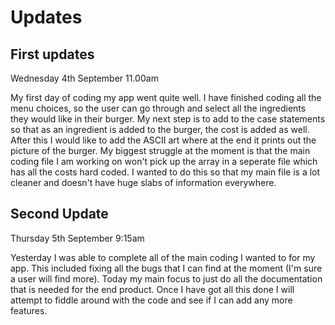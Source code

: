 # Updates #

## First updates ##

Wednesday 4th September 11.00am

My first day of coding my app went quite well. I have finished coding all the menu choices, so the user can go through and select all the ingredients they would like in their burger. My next step is to add to the case statements so that as an ingredient is added to the burger, the cost is added as well. After this I would like to add the ASCII art where at the end it prints out the picture of the burger. My biggest struggle at the moment is that the main coding file I am working on won't pick up the array in a seperate file which has all the costs hard coded. I wanted to do this so that my main file is a lot cleaner and doesn't have huge slabs of information everywhere. 


## Second Update ##

Thursday 5th September 9:15am

Yesterday I was able to complete all of the main coding I wanted to for my app. This included fixing all the bugs that I can find at the moment (I'm sure a user will find more). Today my main focus to just do all the documentation that is needed for the end product. Once I have got all this done I will attempt to fiddle around with the code and see if I can add any more features. 